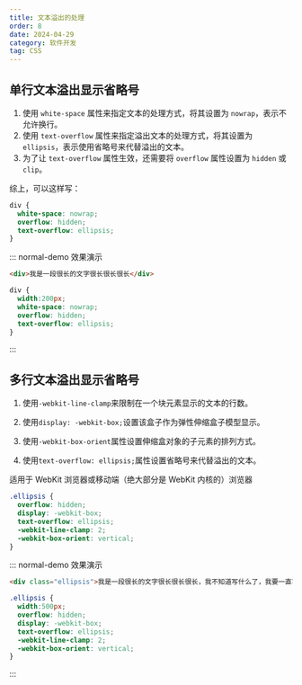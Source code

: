 ```yaml
---
title: 文本溢出的处理
order: 8
date: 2024-04-29
category: 软件开发
tag: CSS
---
```


## 单行文本溢出显示省略号

1. 使用 `white-space` 属性来指定文本的处理方式，将其设置为 `nowrap`，表示不允许换行。
2. 使用 `text-overflow` 属性来指定溢出文本的处理方式，将其设置为 `ellipsis`，表示使用省略号来代替溢出的文本。
3. 为了让 `text-overflow` 属性生效，还需要将 `overflow` 属性设置为 `hidden` 或 `clip`。

综上，可以这样写：

```css
div {
  white-space: nowrap;
  overflow: hidden;
  text-overflow: ellipsis;
}
```

::: normal-demo 效果演示

```html
<div>我是一段很长的文字很长很长很长</div>
```

```css
div {
  width:200px;
  white-space: nowrap;
  overflow: hidden;
  text-overflow: ellipsis;
}
```

:::

## 多行文本溢出显示省略号

1. 使用`-webkit-line-clamp`来限制在一个块元素显示的文本的行数。

2. 使用`display: -webkit-box;`设置该盒子作为弹性伸缩盒子模型显示。

3. 使用`-webkit-box-orient`属性设置伸缩盒对象的子元素的排列方式。

4. 使用`text-overflow: ellipsis;`属性设置省略号来代替溢出的文本。

适用于 WebKit 浏览器或移动端（绝大部分是 WebKit 内核的）浏览器

```css
.ellipsis {
  overflow: hidden;
  display: -webkit-box;
  text-overflow: ellipsis;
  -webkit-line-clamp: 2;
  -webkit-box-orient: vertical;
}
```

::: normal-demo 效果演示

```html
<div class="ellipsis">我是一段很长的文字很长很长很长，我不知道写什么了，我要一直写，一直写，一直写，让它变得超级长，超级长，超级长，超级长。</div>
```

```css
.ellipsis {
  width:500px;
  overflow: hidden;
  display: -webkit-box;
  text-overflow: ellipsis;
  -webkit-line-clamp: 2;
  -webkit-box-orient: vertical;
}
```

:::
